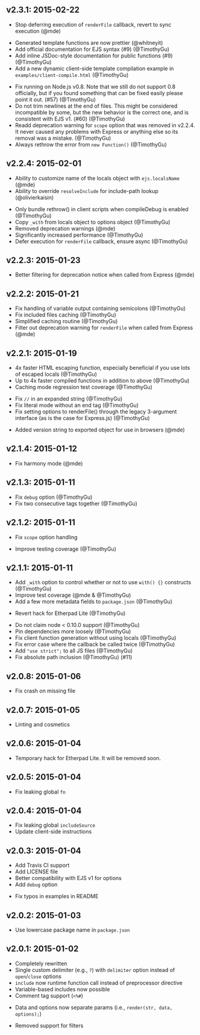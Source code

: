 ## v2.3.1: 2015-02-22

* Stop deferring execution of `renderFile` callback, revert to sync
  execution (@mde)
+ Generated template functions are now prettier (@whitneyit)
+ Add official documentation for EJS syntax (#9) (@TimothyGu)
+ Add inline JSDoc-style documentation for public functions (#9) (@TimothyGu)
+ Add a new dynamic client-side template compilation example in
  `examples/client-compile.html` (@TimothyGu)
* Fix running on Node.js v0.8. Note that we still do not support 0.8
  officially, but if you found something that can be fixed easily please
  point it out. (#57) (@TimothyGu)
* Do not trim newlines at the end of files. This might be considered
  incompatible by some, but the new behavior is the correct one, and is
  consistent with EJS v1. (#60) (@TimothyGu)
* Readd deprecation warning for `scope` option that was removed in v2.2.4. It
  never caused any problems with Express or anything else so its removal was
  a mistake. (@TimothyGu)
* Always rethrow the error from `new Function()` (@TimothyGu)

## v2.2.4: 2015-02-01

+ Ability to customize name of the locals object with `ejs.localsName` (@mde)
+ Ability to override `resolveInclude` for include-path lookup
  (@olivierkaisin)
* Only bundle rethrow() in client scripts when compileDebug is enabled
  (@TimothyGu)
* Copy `_with` from locals object to options object (@TimothyGu)
* Removed deprecation warnings (@mde)
* Significantly increased performance (@TimothyGu)
* Defer execution for `renderFile` callback, ensure async (@TimothyGu)

## v2.2.3: 2015-01-23

* Better filtering for deprecation notice when called from Express (@mde)

## v2.2.2: 2015-01-21

* Fix handling of variable output containing semicolons (@TimothyGu)
* Fix included files caching (@TimothyGu)
* Simplified caching routine (@TimothyGu)
* Filter out deprecation warning for `renderFile` when called from
  Express (@mde)

## v2.2.1: 2015-01-19

+ 4x faster HTML escaping function, especially beneficial if you use lots
  of escaped locals (@TimothyGu)
+ Up to 4x faster compiled functions in addition to above (@TimothyGu)
+ Caching mode regression test coverage (@TimothyGu)
* Fix `//` in an expanded string (@TimothyGu)
* Fix literal mode without an end tag (@TimothyGu)
* Fix setting options to renderFile() through the legacy 3-argument interface
  (as is the case for Express.js) (@TimothyGu)
+ Added version string to exported object for use in browsers (@mde)

## v2.1.4: 2015-01-12

* Fix harmony mode (@mde)

## v2.1.3: 2015-01-11

* Fix `debug` option (@TimothyGu)
* Fix two consecutive tags together (@TimothyGu)

## v2.1.2: 2015-01-11

* Fix `scope` option handling
+ Improve testing coverage (@TimothyGu)

## v2.1.1: 2015-01-11

+ Add `_with` option to control whether or not to use `with() {}` constructs
  (@TimothyGu)
+ Improve test coverage (@mde & @TimothyGu)
+ Add a few more metadata fields to `package.json` (@TimothyGu)
- Revert hack for Etherpad Lite (@TimothyGu)
* Do not claim node < 0.10.0 support (@TimothyGu)
* Pin dependencies more loosely (@TimothyGu)
* Fix client function generation without using locals (@TimothyGu)
* Fix error case where the callback be called twice (@TimothyGu)
* Add `"use strict";` to all JS files (@TimothyGu)
* Fix absolute path inclusion (@TimothyGu) (#11)

## v2.0.8: 2015-01-06

* Fix crash on missing file

## v2.0.7: 2015-01-05

* Linting and cosmetics

## v2.0.6: 2015-01-04

* Temporary hack for Etherpad Lite. It will be removed soon.

## v2.0.5: 2015-01-04

* Fix leaking global `fn`

## v2.0.4: 2015-01-04

* Fix leaking global `includeSource`
* Update client-side instructions

## v2.0.3: 2015-01-04

+ Add Travis CI support
+ Add LICENSE file
+ Better compatibility with EJS v1 for options
+ Add `debug` option
* Fix typos in examples in README

## v2.0.2: 2015-01-03

* Use lowercase package name in `package.json`

## v2.0.1: 2015-01-02

+ Completely rewritten
+ Single custom delimiter (e.g., `?`) with `delimiter` option instead of
  `open`/`close` options
+ `include` now runtime function call instead of preprocessor directive
+ Variable-based includes now possible
+ Comment tag support (`<%#`)
* Data and options now separate params (i.e., `render(str, data, options);`)
- Removed support for filters
